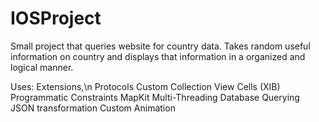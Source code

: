 # IOSProject
Small project that queries website for country data. Takes random useful information on country and displays that information in a organized and logical manner.

Uses:
Extensions,\n
Protocols
Custom Collection View Cells (XIB)
Programmatic Constraints
MapKit
Multi-Threading
Database Querying
JSON transformation
Custom Animation
